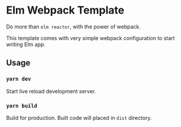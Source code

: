 # Elm Webpack Template

Do more than `elm reactor`, with the power of webpack.

This template comes with very simple webpack configuration
to start writing Elm app.

## Usage

### `yarn dev`

Start live reload development server.

### `yarn build`

Build for production.  Built code will placed in `dist` directory.
